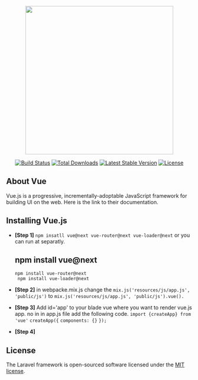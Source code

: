 <p align="center"><a href="https://laravel.com" target="_blank"><img src="https://raw.githubusercontent.com/laravel/art/master/logo-lockup/5%20SVG/2%20CMYK/1%20Full%20Color/laravel-logolockup-cmyk-red.svg" width="400"></a></p>

<p align="center">
<a href="https://travis-ci.org/laravel/framework"><img src="https://travis-ci.org/laravel/framework.svg" alt="Build Status"></a>
<a href="https://packagist.org/packages/laravel/framework"><img src="https://img.shields.io/packagist/dt/laravel/framework" alt="Total Downloads"></a>
<a href="https://packagist.org/packages/laravel/framework"><img src="https://img.shields.io/packagist/v/laravel/framework" alt="Latest Stable Version"></a>
<a href="https://packagist.org/packages/laravel/framework"><img src="https://img.shields.io/packagist/l/laravel/framework" alt="License"></a>
</p>

## About Vue
Vue.js is a progressive, incrementally-adoptable JavaScript framework for building UI on the web.
Here is the link to their documentation.
 
## Installing Vue.js
- **[Step 1]**
    ```npm insatll vue@next vue-router@next vue-loader@next```
    or you can run at separatly.
    ##    npm install vue@next   
    ```npm install vue-router@next```  
    ``` npm install vue-loader@next```
- **[Step 2]**
        in webpacke.mix.js change the 
    ```mix.js('resources/js/app.js', 'public/js')```
    to 
    ```mix.js('resources/js/app.js', 'public/js').vue().```
        
- **[Step 3]**
    Add id='app' to your blade vue where you want to render vue.js app.
    no in in app.js file add the following code.
    ```import {createApp} from 'vue'```
    ```createApp({```
    ```components: {}```
    ```});```
- **[Step 4]** 

## License

The Laravel framework is open-sourced software licensed under the [MIT license](https://opensource.org/licenses/MIT).
